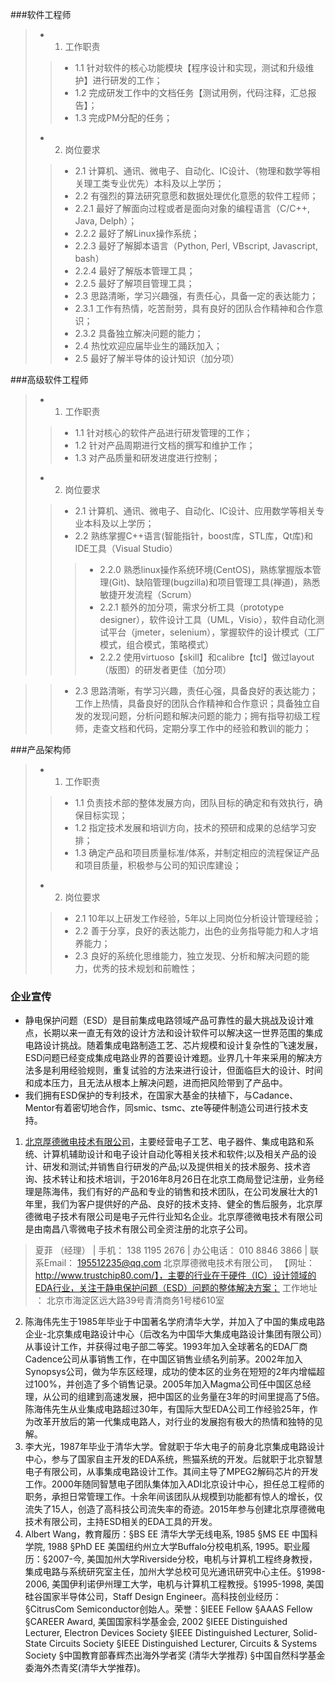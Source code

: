 ###软件工程师
> - 1. 工作职责
>> - 1.1 针对软件的核心功能模块【程序设计和实现，测试和升级维护】进行研发的工作；
>> - 1.2 完成研发工作中的文档任务【测试用例，代码注释，汇总报告】；
>> - 1.3 完成PM分配的任务；
> 
> - 2. 岗位要求
>> - 2.1 计算机、通讯、微电子、自动化、IC设计、（物理和数学等相关理工类专业优先）本科及以上学历；
>> - 2.2 有强烈的算法研究意愿和数据处理优化意愿的软件工程师；
>>  - 2.2.1 最好了解面向过程或者是面向对象的编程语言（C/C++, Java, Delph）；
>>  - 2.2.2 最好了解Linux操作系统；
>>  - 2.2.3 最好了解脚本语言（Python, Perl, VBscript, Javascript, bash）
>>  - 2.2.4 最好了解版本管理工具；
>>  - 2.2.5 最好了解项目管理工具；
>> - 2.3 思路清晰，学习兴趣强，有责任心，具备一定的表达能力；
>>  - 2.3.1 工作有热情，吃苦耐劳，具有良好的团队合作精神和合作意识；
>>  - 2.3.2 具备独立解决问题的能力；
>> - 2.4 热忱欢迎应届毕业生的踊跃加入；
>> - 2.5 最好了解半导体的设计知识（加分项）

###高级软件工程师
> - 1. 工作职责
>> - 1.1 针对核心的软件产品进行研发管理的工作；
>> - 1.2 针对产品周期进行文档的撰写和维护工作；
>> - 1.3 对产品质量和研发进度进行控制；
>
> - 2. 岗位要求
>> - 2.1 计算机、通讯、微电子、自动化、IC设计、应用数学等相关专业本科及以上学历；
>> - 2.2 熟练掌握C++语言(智能指针，boost库，STL库，Qt库)和IDE工具（Visual Studio）
>>> - 2.2.0 熟悉linux操作系统环境(CentOS)，熟练掌握版本管理(Git)、缺陷管理(bugzilla)和项目管理工具(禅道)，熟悉敏捷开发流程（Scrum）
>>> - 2.2.1 额外的加分项，需求分析工具（prototype designer），软件设计工具（UML，Visio），软件自动化测试平台（jmeter，selenium），掌握软件的设计模式（工厂模式，组合模式，策略模式）
>>> - 2.2.2 使用virtuoso【skill】和calibre【tcl】做过layout（版图）的研发者更佳（加分项）

>> - 2.3 思路清晰，有学习兴趣，责任心强，具备良好的表达能力；工作上热情，具备良好的团队合作精神和合作意识；具备独立自发的发现问题，分析问题和解决问题的能力；拥有指导初级工程师，走查文档和代码，定期分享工作中的经验和教训的能力；

###产品架构师
> - 1. 工作职责
>> - 1.1 负责技术部的整体发展方向，团队目标的确定和有效执行，确保目标实现；
>> - 1.2 指定技术发展和培训方向，技术的预研和成果的总结学习安排；
>> - 1.3 确定产品和项目质量标准/体系，并制定相应的流程保证产品和项目质量，积极参与公司的知识库建设；
>
> - 2. 岗位要求
>> - 2.1 10年以上研发工作经验，5年以上同岗位分析设计管理经验；
>> - 2.2 善于分享，良好的表达能力，出色的业务指导能力和人才培养能力；
>> - 2.3 良好的系统化思维能力，独立发现、分析和解决问题的能力，优秀的技术规划和前瞻性；

### 企业宣传 ###
- 静电保护问题（ESD）是目前集成电路领域产品可靠性的最大挑战及设计难点，长期以来一直无有效的设计方法和设计软件可以解决这一世界范围的集成电路设计挑战。随着集成电路制造工艺、芯片规模和设计复杂性的飞速发展，ESD问题已经变成集成电路业界的首要设计难题。业界几十年来采用的解决方法多是利用经验规则，重复试验的方法来进行设计，但面临巨大的设计、时间和成本压力，且无法从根本上解决问题，进而把风险带到了产品中。
- 我们拥有ESD保护的专利技术，在国家大基金的扶植下，与Cadance、Mentor有着密切地合作，同smic、tsmc、zte等硬件制造公司进行技术支持。
1. [北京厚德微电技术有限公司](http://www.trustchip80.com/)，主要经营电子工艺、电子器件、集成电路和系统、计算机辅助设计和电子设计自动化等相关技术和软件;以及相关产品的设计、研发和测试;并销售自行研发的产品;以及提供相关的技术服务、技术咨询、技术转让和技术培训，于2016年8月26日在北京工商局登记注册，业务经理是陈海伟，我们有好的产品和专业的销售和技术团队，在公司发展壮大的1年里，我们为客户提供好的产品、良好的技术支持、健全的售后服务，北京厚德微电子技术有限公司是电子元件行业知名企业。北京厚德微电技术有限公司是由南昌八零微电子技术有限公司全资注册的北京子公司。
> 夏菲 （经理） | 手机： 138 1195 2676 | 办公电话： 010 8846 3866  |  联系Email： 195512235@qq.com
> 北京厚德微电技术有限公司， 【网址：http://www.trustchip80.com/】，主要的行业在于硬件（IC）设计领域的EDA行业，关注于静电保护问题（ESD）问题的整体解决方案；
> 工作地址 ： 北京市海淀区远大路39号青清商务1号楼610室 

2. 陈海伟先生于1985年毕业于中国著名学府清华大学，并加入了中国的集成电路企业-北京集成电路设计中心（后改名为中国华大集成电路设计集团有限公司）从事设计工作，并获得过电子部二等奖。1993年加入全球著名的EDA厂商Cadence公司从事销售工作，在中国区销售业绩名列前茅。2002年加入Synopsys公司，做为华东区经理，成功的使本区的业务在短短的2年内增幅超过100%，并创造了多个销售记录。2005年加入Magma公司任中国区总经理，从公司的组建到高速发展，把中国区的业务量在3年的时间里提高了5倍。
陈海伟先生从业集成电路超过30年，有国际大型EDA公司工作经验25年，作为改革开放后的第一代集成电路人，对行业的发展抱有极大的热情和独特的见解。
3. 李大光，1987年毕业于清华大学。曾就职于华大电子的前身北京集成电路设计中心，参与了国家自主开发的EDA系统，熊猫系统的开发。后就职于北京智慧电子有限公司，从事集成电路设计工作。其间主导了MPEG2解码芯片的开发工作。2000年随同智慧电子团队集体加入ADI北京设计中心，担任总工程师的职务，承担日常管理工作。十余年间该团队从规模到功能都有惊人的增长，仅流失了15人，创造了高科技公司流失率的奇迹。2015年参与创建北京厚德微电技术有限公司，主持ESD相关的EDA工具的开发。
4. Albert Wang，教育履历：§BS EE  清华大学无线电系, 1985 §MS EE  中国科学院, 1988 §PhD EE  美国纽约州立大学Buffalo分校电机系, 1995。职业履历：§2007-今, 美国加州大学Riverside分校，电机与计算机工程终身教授，集成电路与系统研究室主任，加州大学总校可见光通讯研究中心主任。§1998-2006,  美国伊利诺伊州理工大学，电机与计算机工程教授。§1995-1998, 美国硅谷国家半导体公司，Staff Design Engineer。高科技创业经历：§CitrusCom Semiconductor创始人。荣誉：§IEEE Fellow §AAAS Fellow §CAREER Award, 美国国家科学基金会, 2002 §IEEE Distinguished Lecturer, Electron Devices Society §IEEE Distinguished Lecturer, Solid-State Circuits Society §IEEE Distinguished Lecturer, Circuits & Systems Society §中国教育部春辉杰出海外学者奖 (清华大学推荐) §中国自然科学基金委海外杰青奖(清华大学推荐)。